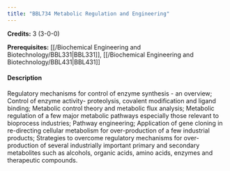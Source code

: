 ```yaml
---
title: "BBL734 Metabolic Regulation and Engineering"
---
```

**Credits:** 3 (3-0-0)

**Prerequisites:** [[/Biochemical Engineering and Biotechnology/BBL331|BBL331]], [[/Biochemical Engineering and Biotechnology/BBL431|BBL431]]

#### Description
Regulatory mechanisms for control of enzyme synthesis - an overview; Control of enzyme activity- proteolysis, covalent modification and ligand binding; Metabolic control theory and metabolic flux analysis; Metabolic regulation of a few major metabolic pathways especially those relevant to bioprocess industries; Pathway engineering; Application of gene cloning in re-directing cellular metabolism for over-production of a few industrial products; Strategies to overcome regulatory mechanisms for over-production of several industrially important primary and secondary metabolites such as alcohols, organic acids, amino acids, enzymes and therapeutic compounds.